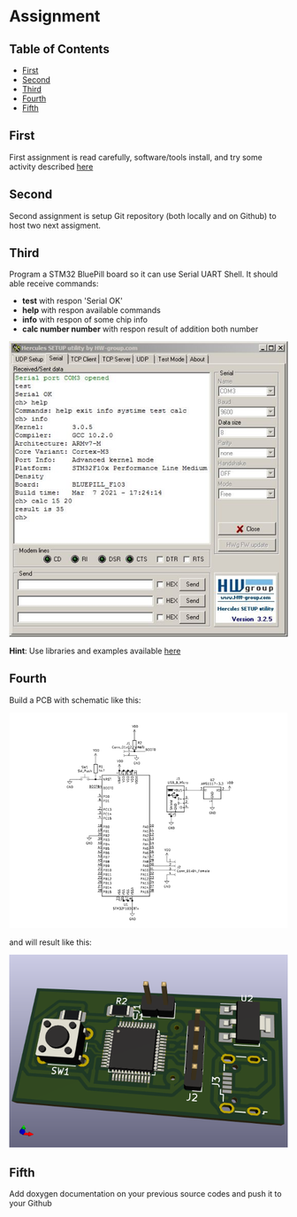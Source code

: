 # Assignment

## Table of Contents
- [First](https://github.com/mekatronik-achmadi/md_tutorial/blob/master/electronic/tutorials/assignment.md#first)
- [Second](https://github.com/mekatronik-achmadi/md_tutorial/blob/master/electronic/tutorials/assignment.md#second)
- [Third](https://github.com/mekatronik-achmadi/md_tutorial/blob/master/electronic/tutorials/assignment.md#third)
- [Fourth](https://github.com/mekatronik-achmadi/md_tutorial/blob/master/electronic/tutorials/assignment.md#fourth)
- [Fifth](https://github.com/mekatronik-achmadi/md_tutorial/blob/master/electronic/tutorials/assignment.md#fifth)

## First

First assignment is read carefully, software/tools install, and try some activity described [here](https://github.com/mekatronik-achmadi/md_tutorial/blob/master/electronic/readme.md)

## Second

Second assignment is setup Git repository (both locally and on Github) to host two next assigment.

## Third

Program a STM32 BluePill board so it can use Serial UART Shell.
It should able receive commands:
- **test** with respon 'Serial OK'
- **help** with respon available commands
- **info** with respon of some chip info
- **calc number number** with respon result of addition both number

![images](images/tugas_serial.JPG?raw=true)

**Hint**: Use libraries and examples available [here](https://github.com/mekatronik-achmadi/md_tutorial/blob/master/electronic/tutorials/stm32_install.md#libraries)

## Fourth

Build a PCB with schematic like this:

![images](images/tugas_pcb1.png?raw=true)

and will result like this:

![images](images/tugas_pcb0.png?raw=true)

## Fifth

Add doxygen documentation on your previous source codes and push it to your Github
